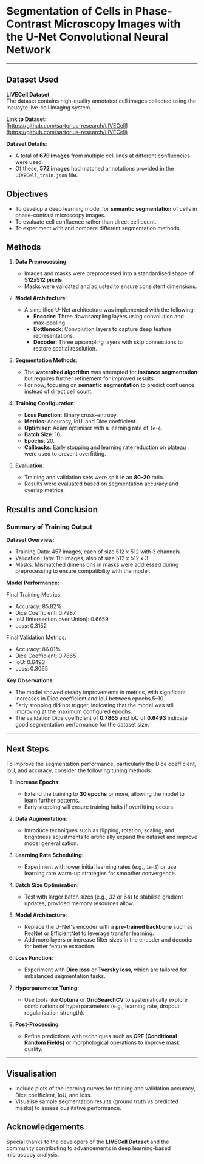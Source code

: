 # Segmentation of Cells in Phase-Contrast Microscopy Images with the U-Net Convolutional Neural Network 
---

## Dataset Used

**LIVECell Dataset**  
The dataset contains high-quality annotated cell images collected using the Incucyte live-cell imaging system.

**Link to Dataset:**  
[https://github.com/sartorius-research/LIVECell](https://github.com/sartorius-research/LIVECell)

**Dataset Details**:
- A total of **679 images** from multiple cell lines at different confluencies were used.
- Of these, **572 images** had matched annotations provided in the `LIVECell_train.json` file.

## Objectives

- To develop a deep learning model for **semantic segmentation** of cells in phase-contrast microscopy images.
- To evaluate cell confluence rather than direct cell count.
- To experiment with and compare different segmentation methods.

## Methods

1. **Data Preprocessing**:
   - Images and masks were preprocessed into a standardised shape of **512x512 pixels**.
   - Masks were validated and adjusted to ensure consistent dimensions.

2. **Model Architecture**:
   - A simplified U-Net architecture was implemented with the following:
     - **Encoder**: Three downsampling layers using convolution and max-pooling.
     - **Bottleneck**: Convolution layers to capture deep feature representations.
     - **Decoder**: Three upsampling layers with skip connections to restore spatial resolution.

3. **Segmentation Methods**:
   - The **watershed algorithm** was attempted for **instance segmentation** but requires further refinement for improved results.
   - For now, focusing on **semantic segmentation** to predict confluence instead of direct cell count.

4. **Training Configuration**:
   - **Loss Function**: Binary cross-entropy.
   - **Metrics**: Accuracy, IoU, and Dice coefficient.
   - **Optimiser**: Adam optimiser with a learning rate of `1e-4`.
   - **Batch Size**: 16.
   - **Epochs**: 20.
   - **Callbacks**: Early stopping and learning rate reduction on plateau were used to prevent overfitting.

5. **Evaluation**:
   - Training and validation sets were split in an **80-20** ratio.
   - Results were evaluated based on segmentation accuracy and overlap metrics.

## Results and Conclusion

### Summary of Training Output

**Dataset Overview:**

- Training Data: 457 images, each of size 512 x 512 with 3 channels.
- Validation Data: 115 images, also of size 512 x 512 x 3.
- Masks: Mismatched dimensions in masks were addressed during preprocessing to ensure compatibility with the model.

**Model Performance:**

Final Training Metrics:
- Accuracy: 85.82%
- Dice Coefficient: 0.7987
- IoU (Intersection over Union): 0.6659
- Loss: 0.3152

Final Validation Metrics:
- Accuracy: 86.01%
- Dice Coefficient: 0.7865
- IoU: 0.6493
- Loss: 0.3065

**Key Observations:**
- The model showed steady improvements in metrics, with significant increases in Dice coefficient and IoU between epochs 5–10.
- Early stopping did not trigger, indicating that the model was still improving at the maximum configured epochs.
- The validation Dice coefficient of **0.7865** and IoU of **0.6493** indicate good segmentation performance for the dataset size.

---

## Next Steps

To improve the segmentation performance, particularly the Dice coefficient, IoU, and accuracy, consider the following tuning methods:

1. **Increase Epochs**:
   - Extend the training to **30 epochs** or more, allowing the model to learn further patterns.
   - Early stopping will ensure training halts if overfitting occurs.

2. **Data Augmentation**:
   - Introduce techniques such as flipping, rotation, scaling, and brightness adjustments to artificially expand the dataset and improve model generalisation.

3. **Learning Rate Scheduling**:
   - Experiment with lower initial learning rates (e.g., `1e-5`) or use learning rate warm-up strategies for smoother convergence.

4. **Batch Size Optimisation**:
   - Test with larger batch sizes (e.g., 32 or 64) to stabilise gradient updates, provided memory resources allow.

5. **Model Architecture**:
   - Replace the U-Net's encoder with a **pre-trained backbone** such as ResNet or EfficientNet to leverage transfer learning.
   - Add more layers or increase filter sizes in the encoder and decoder for better feature extraction.

6. **Loss Function**:
   - Experiment with **Dice loss** or **Tversky loss**, which are tailored for imbalanced segmentation tasks.

7. **Hyperparameter Tuning**:
   - Use tools like **Optuna** or **GridSearchCV** to systematically explore combinations of hyperparameters (e.g., learning rate, dropout, regularisation strength).

8. **Post-Processing**:
   - Refine predictions with techniques such as **CRF (Conditional Random Fields)** or morphological operations to improve mask quality.

---

## Visualisation

- Include plots of the learning curves for training and validation accuracy, Dice coefficient, IoU, and loss.
- Visualise sample segmentation results (ground truth vs predicted masks) to assess qualitative performance.

## Acknowledgements

Special thanks to the developers of the **LIVECell Dataset** and the community contributing to advancements in deep learning-based microscopy analysis.
